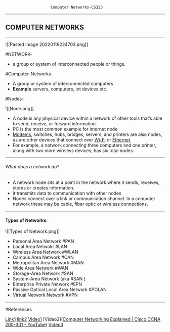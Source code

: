 						Computer Networks-CS323

----------------------------------------------------

## COMPUTER NETWORKS
--------------------------------------------------

![[Pasted image 20220119224703.png]]

 #NETWORK- 
 - a group or system of interconnected people or things.

#Computer-Networks-
-  A group or system of interconnected computers
- **Example** servers, computers, iot devices etc.

#Nodes-

![[Node.png]]
- A node is any physical device within a network of other tools that’s able to send, receive, or forward information.
- PC is the most common example for internet node
- [Modems](https://www.lifewire.com/what-is-a-modem-817861), switches, hubs, bridges, servers, and printers are also nodes, as are other devices that connect over [Wi-Fi](https://www.lifewire.com/what-is-wi-fi-2377430) or [Ethernet](https://www.lifewire.com/what-is-ethernet-3426740).
- For example, a network connecting three computers and one printer, along with two more wireless devices, has six total nodes.
--------------------------------------------------
######  What does a network do?
- A network node sits at a point in the network where it sends, receives, stores or creates information.
- it transmits data to communication with other nodes
- Nodes connect over a link or communication channel. In a computer network these may be cable, fiber optic or wireless connections.
--------------------------------------------------
#### Types of Networks.

![[Types of Network.png]]
- Personal Area Network #PAN
- Local Area Netwokr #LAN
- Wireless Area Network #WLAN
- Campus Area Network #CAN
-  Metropolitan Area Network #MAN
-  Wide Area Network #WAN 
-  Storage-Area Network #SAN 
-  System-Area Network (aka #SAN )
-  Enterprise Private Network #EPN
-  Passive Optical Local Area Network #POLAN
- Virtual Network Network #VPN

--------------------------------------------------
#References 

[Link1](https://www.lifewire.com/what-is-a-node-4155598#:~:text=A%20node%20is%20any%20physical,%2C%20receive%2C%20or%20forward%20information.&text=It's%20called%20the%20computer%20node,over%20Wi%2DFi%20or%20Ethernet.)
[link2](https://www.techtarget.com/searchnetworking/definition/node)
[Video1](https://youtu.be/gvC04PSdAog)
[Video2]([Computer Networking Explained | Cisco CCNA 200-301 - YouTube](https://www.youtube.com/watch?v=tSodBEAJz9Y))
[Video3 ](https://www.youtube.com/watch?v=cNwEVYkx2Kk)
